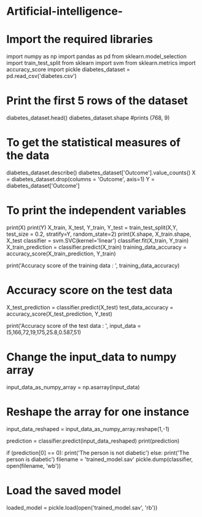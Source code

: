 # Artificial-intelligence-
# Import the required libraries
import numpy as np
import pandas as pd
from sklearn.model_selection import train_test_split
from sklearn import svm
from sklearn.metrics import accuracy_score
import pickle
diabetes_dataset = pd.read_csv('diabetes.csv') 

# Print the first 5 rows of the dataset
diabetes_dataset.head()
diabetes_dataset.shape
#prints (768, 9)

# To get the statistical measures of the data
diabetes_dataset.describe()
diabetes_dataset['Outcome'].value_counts()
X = diabetes_dataset.drop(columns = 'Outcome', axis=1)
Y = diabetes_dataset['Outcome']

# To print the independent variables
print(X)
print(Y)
X_train, X_test, Y_train, Y_test = train_test_split(X,Y, test_size = 0.2, stratify=Y, random_state=2)
print(X.shape, X_train.shape, X_test
classifier = svm.SVC(kernel='linear')
classifier.fit(X_train, Y_train)
X_train_prediction = classifier.predict(X_train)
training_data_accuracy = accuracy_score(X_train_prediction, Y_train)

print('Accuracy score of the training data : ', training_data_accuracy)

# Accuracy score on the test data
X_test_prediction = classifier.predict(X_test)
test_data_accuracy = accuracy_score(X_test_prediction, Y_test)

print('Accuracy score of the test data : ', 
input_data = (5,166,72,19,175,25.8,0.587,51)

# Change the input_data to numpy array
input_data_as_numpy_array = np.asarray(input_data)

# Reshape the array for one instance
input_data_reshaped = input_data_as_numpy_array.reshape(1,-1)

prediction = classifier.predict(input_data_reshaped)
print(prediction)

if (prediction[0] == 0):
  print('The person is not diabetic')
else:
  print('The person is diabetic')
  filename = 'trained_model.sav'
pickle.dump(classifier, open(filename, 'wb'))

# Load the saved model
loaded_model = pickle.load(open('trained_model.sav', 'rb'))
